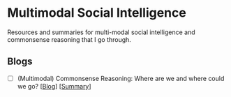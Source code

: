 # Multimodal Social Intelligence
Resources and summaries for multi-modal social intelligence and commonsense reasoning that I go through.



## Blogs
- [ ] (Multimodal) Commonsense Reasoning: Where are we and where could we go? [[Blog](https://nlpblog.cl.uni-heidelberg.de/index.php/2020/10/27/multimodal-commonsense-reasoning/)] [[Summary]()]
